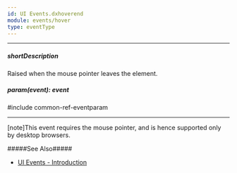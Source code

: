 ```yaml
---
id: UI Events.dxhoverend
module: events/hover
type: eventType
---
```

---
##### shortDescription
Raised when the mouse pointer leaves the element.

##### param(event): event
#include common-ref-eventparam

---
[note]This event requires the mouse pointer, and is hence supported only by desktop browsers.

#####See Also#####
- [UI Events - Introduction](/api-reference/10%20UI%20Components/UI%20Events '/Documentation/ApiReference/UI_Components/UI_Events/')
